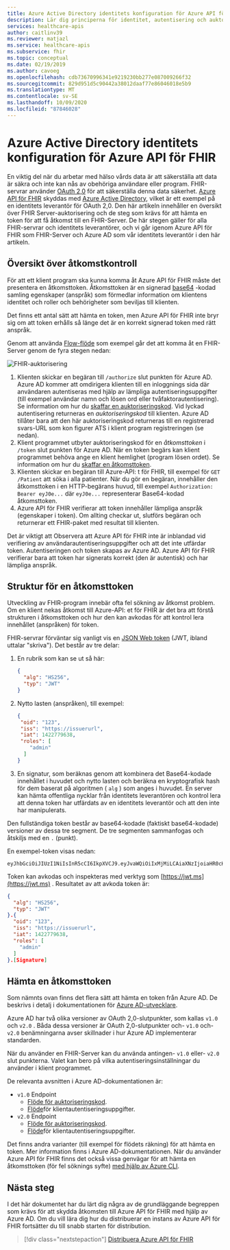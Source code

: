 ```yaml
---
title: Azure Active Directory identitets konfiguration för Azure API för FHIR
description: Lär dig principerna för identitet, autentisering och auktorisering för Azure FHIR-servrar.
services: healthcare-apis
author: caitlinv39
ms.reviewer: matjazl
ms.service: healthcare-apis
ms.subservice: fhir
ms.topic: conceptual
ms.date: 02/19/2019
ms.author: cavoeg
ms.openlocfilehash: cdb73670996341e9219230bb277e087009266f32
ms.sourcegitcommit: 829d951d5c90442a38012daaf77e86046018e5b9
ms.translationtype: MT
ms.contentlocale: sv-SE
ms.lasthandoff: 10/09/2020
ms.locfileid: "87846028"
---
```

# <a name="azure-active-directory-identity-configuration-for-azure-api-for-fhir"></a>Azure Active Directory identitets konfiguration för Azure API för FHIR

En viktig del när du arbetar med hälso vårds data är att säkerställa att data är säkra och inte kan nås av obehöriga användare eller program. FHIR-servrar använder [OAuth 2,0](https://oauth.net/2/) för att säkerställa denna data säkerhet. [Azure API för FHIR](https://azure.microsoft.com/services/azure-api-for-fhir/) skyddas med [Azure Active Directory](https://docs.microsoft.com/azure/active-directory/), vilket är ett exempel på en identitets leverantör för OAuth 2,0. Den här artikeln innehåller en översikt över FHIR Server-auktorisering och de steg som krävs för att hämta en token för att få åtkomst till en FHIR-Server. De här stegen gäller för alla FHIR-servrar och identitets leverantörer, och vi går igenom Azure API för FHIR som FHIR-Server och Azure AD som vår identitets leverantör i den här artikeln.

## <a name="access-control-overview"></a>Översikt över åtkomstkontroll

För att ett klient program ska kunna komma åt Azure API för FHIR måste det presentera en åtkomsttoken. Åtkomsttoken är en signerad [base64](https://en.wikipedia.org/wiki/Base64) -kodad samling egenskaper (anspråk) som förmedlar information om klientens identitet och roller och behörigheter som beviljas till klienten.

Det finns ett antal sätt att hämta en token, men Azure API för FHIR inte bryr sig om att token erhålls så länge det är en korrekt signerad token med rätt anspråk. 

Genom att använda [Flow-flöde](https://docs.microsoft.com/azure/active-directory/develop/v1-protocols-oauth-code) som exempel går det att komma åt en FHIR-Server genom de fyra stegen nedan:

![FHIR-auktorisering](media/azure-ad-hcapi/fhir-authorization.png)

1. Klienten skickar en begäran till `/authorize` slut punkten för Azure AD. Azure AD kommer att omdirigera klienten till en inloggnings sida där användaren autentiseras med hjälp av lämpliga autentiseringsuppgifter (till exempel användar namn och lösen ord eller tvåfaktorautentisering). Se information om hur du [skaffar en auktoriseringskod](https://docs.microsoft.com/azure/active-directory/develop/v1-protocols-oauth-code#request-an-authorization-code). Vid lyckad autentisering returneras en *auktoriseringskod* till klienten. Azure AD tillåter bara att den här auktoriseringskod returneras till en registrerad svars-URL som kon figurer ATS i klient program registreringen (se nedan).
1. Klient programmet utbyter auktoriseringskod för en *åtkomsttoken* i `/token` slut punkten för Azure AD. När en token begärs kan klient programmet behöva ange en klient hemlighet (program lösen ordet). Se information om hur du [skaffar en åtkomsttoken](https://docs.microsoft.com/azure/active-directory/develop/v1-protocols-oauth-code#use-the-authorization-code-to-request-an-access-token).
1. Klienten skickar en begäran till Azure-API: t för FHIR, till exempel för `GET /Patient` att söka i alla patienter. När du gör en begäran, innehåller den åtkomsttoken i en HTTP-begärans huvud, till exempel `Authorization: Bearer eyJ0e...` där `eyJ0e...` representerar Base64-kodad åtkomsttoken.
1. Azure API för FHIR verifierar att token innehåller lämpliga anspråk (egenskaper i token). Om allting checkar ut, slutförs begäran och returnerar ett FHIR-paket med resultat till klienten.

Det är viktigt att Observera att Azure API för FHIR inte är inblandad vid verifiering av användarautentiseringsuppgifter och att det inte utfärdar token. Autentiseringen och token skapas av Azure AD. Azure API för FHIR verifierar bara att token har signerats korrekt (den är autentisk) och har lämpliga anspråk.

## <a name="structure-of-an-access-token"></a>Struktur för en åtkomsttoken

Utveckling av FHIR-program innebär ofta fel sökning av åtkomst problem. Om en klient nekas åtkomst till Azure-API: et för FHIR är det bra att förstå strukturen i åtkomsttoken och hur den kan avkodas för att kontrol lera innehållet (anspråken) för token. 

FHIR-servrar förväntar sig vanligt vis en [JSON Web token](https://en.wikipedia.org/wiki/JSON_Web_Token) (JWT, ibland uttalar "skriva"). Det består av tre delar:

1. En rubrik som kan se ut så här:
    ```json
    {
      "alg": "HS256",
      "typ": "JWT"
    }
    ```
1. Nytto lasten (anspråken), till exempel:
    ```json
    {
     "oid": "123",
     "iss": "https://issuerurl",
     "iat": 1422779638,
     "roles": [
        "admin"
      ]
    }
    ```
1. En signatur, som beräknas genom att kombinera det Base64-kodade innehållet i huvudet och nytto lasten och beräkna en kryptografisk hash för dem baserat på algoritmen ( `alg` ) som anges i huvudet. En server kan hämta offentliga nycklar från identitets leverantören och kontrol lera att denna token har utfärdats av en identitets leverantör och att den inte har manipulerats.

Den fullständiga token består av base64-kodade (faktiskt base64-kodade) versioner av dessa tre segment. De tre segmenten sammanfogas och åtskiljs med en `.` (punkt).

En exempel-token visas nedan:

```
eyJhbGciOiJIUzI1NiIsInR5cCI6IkpXVCJ9.eyJvaWQiOiIxMjMiLCAiaXNzIjoiaHR0cHM6Ly9pc3N1ZXJ1cmwiLCJpYXQiOjE0MjI3Nzk2MzgsInJvbGVzIjpbImFkbWluIl19.gzSraSYS8EXBxLN_oWnFSRgCzcmJmMjLiuyu5CSpyHI
```

Token kan avkodas och inspekteras med verktyg som [https://jwt.ms](https://jwt.ms) . Resultatet av att avkoda token är:

```json
{
  "alg": "HS256",
  "typ": "JWT"
}.{
  "oid": "123",
  "iss": "https://issuerurl",
  "iat": 1422779638,
  "roles": [
    "admin"
  ]
}.[Signature]
```

## <a name="obtaining-an-access-token"></a>Hämta en åtkomsttoken

Som nämnts ovan finns det flera sätt att hämta en token från Azure AD. De beskrivs i detalj i dokumentationen för [Azure AD-utvecklare](https://docs.microsoft.com/azure/active-directory/develop/).

Azure AD har två olika versioner av OAuth 2,0-slutpunkter, som kallas `v1.0` och `v2.0` . Båda dessa versioner är OAuth 2,0-slutpunkter och- `v1.0` och- `v2.0` benämningarna avser skillnader i hur Azure AD implementerar standarden. 

När du använder en FHIR-Server kan du använda antingen- `v1.0` eller- `v2.0` slut punkterna. Valet kan bero på vilka autentiseringsinställningar du använder i klient programmet.

De relevanta avsnitten i Azure AD-dokumentationen är:

* `v1.0` Endpoint
    * [Flöde för auktoriseringskod](https://docs.microsoft.com/azure/active-directory/develop/v1-protocols-oauth-code).
    * [Flöde](https://docs.microsoft.com/azure/active-directory/develop/v1-oauth2-client-creds-grant-flow)för klientautentiseringsuppgifter.
* `v2.0` Endpoint
    * [Flöde för auktoriseringskod](https://docs.microsoft.com/azure/active-directory/develop/v2-oauth2-auth-code-flow).
    * [Flöde](https://docs.microsoft.com/azure/active-directory/develop/v2-oauth2-client-creds-grant-flow)för klientautentiseringsuppgifter.

Det finns andra varianter (till exempel för flödets räkning) för att hämta en token. Mer information finns i Azure AD-dokumentationen. När du använder Azure API för FHIR finns det också vissa genvägar för att hämta en åtkomsttoken (för fel söknings syfte) [med hjälp av Azure CLI](get-healthcare-apis-access-token-cli.md).

## <a name="next-steps"></a>Nästa steg

I det här dokumentet har du lärt dig några av de grundläggande begreppen som krävs för att skydda åtkomsten till Azure API för FHIR med hjälp av Azure AD. Om du vill lära dig hur du distribuerar en instans av Azure API för FHIR fortsätter du till snabb starten för distribution.

>[!div class="nextstepaction"]
>[Distribuera Azure API för FHIR](fhir-paas-portal-quickstart.md)